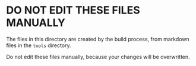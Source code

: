 # DO NOT EDIT THESE FILES MANUALLY

The files in this directory are created by the build process, from markdown files in the `tools` directory.

Do not edit these files manually, because your changes will be overwritten.
